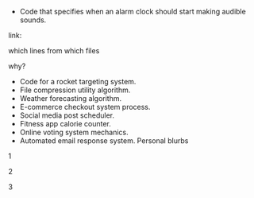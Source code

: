 
- Code that specifies when an alarm clock should start making audible sounds.


link:


which lines from which files


why?


- Code for a rocket targeting system.
- File compression utility algorithm.
- Weather forecasting algorithm.
- E-commerce checkout system process.
- Social media post scheduler.
- Fitness app calorie counter.
- Online voting system mechanics.
- Automated email response system.
Personal blurbs

1

2

3

